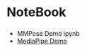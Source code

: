 <h1 align="left">NoteBook</h1>

###

- MMPose Demo ipynb
- [MediaPipe Demo](MediaPipe_ipynb.ipynb)

###
